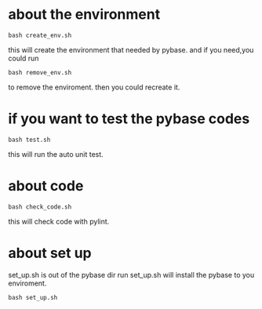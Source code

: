 # about the environment

```shell
bash create_env.sh
```
this will create the environment that needed by pybase.
and if you need,you could run
```shell
bash remove_env.sh
```
to remove the enviroment.
then you could recreate it.


# if you want to test the pybase codes
```shell
bash test.sh
```
this will run the auto unit test.

# about code
```shell
bash check_code.sh
```
this will check code with pylint.

# about set up
set_up.sh is out of the pybase dir
run set_up.sh will install the pybase to you enviroment.

```shell
bash set_up.sh
```
